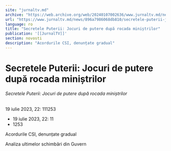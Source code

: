 ```yaml
---
site: "jurnaltv.md"
archive: "https://web.archive.org/web/20240107002636/www.jurnaltv.md/news/896a7986068db810/secretele-puterii-jocuri-de-putere-dupa-rocada-ministrilor.html"
url: "https://www.jurnaltv.md/news/896a7986068db810/secretele-puterii-jocuri-de-putere-dupa-rocada-ministrilor.html"
language: ro
title: "Secretele Puterii: Jocuri de putere după rocada miniștrilor"
publication: '[[JurnalTV]]'
section: novosti
description: "Acordurile CSI, denunțate gradual"
---
```


# Secretele Puterii: Jocuri de putere după rocada miniștrilor

###### Secretele Puterii: Jocuri de putere după rocada miniștrilor

19 iulie 2023, 22: 111253

- 19 iulie 2023, 22: 11
- 1253

Acordurile CSI, denunțate gradual

Analiza ultimelor schimbări din Guvern